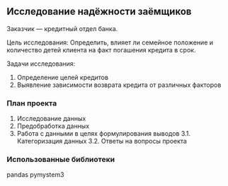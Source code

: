 ﻿## Исследование надёжности заёмщиков

Заказчик — кредитный отдел банка. 

Цель исследования: Определить, влияет ли семейное положение и количество детей клиента на факт погашения кредита в срок. 

Задачи исследования:
1. Определение целей кредитов
2. Выявление зависимости возврата кредита от различных факторов


### План проекта

1. Исследование данных
2. Предобработка данных
3. Работа с данными в целях формулирования выводов 
3.1. Категоризация данных 
3.2. Ответы на вопросы проекта


### Использованные библиотеки

pandas
pymystem3

